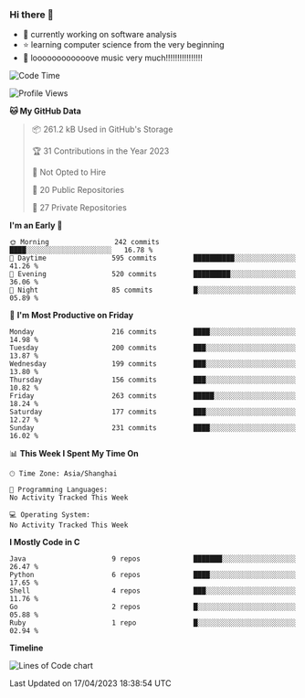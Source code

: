 ### Hi there 👋

<!--
**rbamb/rbamb** is a ✨ _special_ ✨ repository because its `README.md` (this file) appears on your GitHub profile.

Here are some ideas to get you started:

- 🔭 I’m currently working on ...
- 🌱 I’m currently learning ...
- 👯 I’m looking to collaborate on ...
- 🤔 I’m looking for help with ...
- 💬 Ask me about ...
- 📫 How to reach me: ...
- 😄 Pronouns: ...
- ⚡ Fun fact: ...
-->

* :rocket: currently working on software analysis
* :star: learning computer science from the very beginning
* :musical_note: loooooooooooove music very much!!!!!!!!!!!!!!!!

<!--START_SECTION:waka-->
![Code Time](http://img.shields.io/badge/Code%20Time-0%20secs-blue)

![Profile Views](http://img.shields.io/badge/Profile%20Views-3-blue)

**🐱 My GitHub Data** 

> 📦 261.2 kB Used in GitHub's Storage 
 > 
> 🏆 31 Contributions in the Year 2023
 > 
> 🚫 Not Opted to Hire
 > 
> 📜 20 Public Repositories 
 > 
> 🔑 27 Private Repositories 
 > 
**I'm an Early 🐤** 

```text
🌞 Morning                242 commits         ████░░░░░░░░░░░░░░░░░░░░░   16.78 % 
🌆 Daytime                595 commits         ██████████░░░░░░░░░░░░░░░   41.26 % 
🌃 Evening                520 commits         █████████░░░░░░░░░░░░░░░░   36.06 % 
🌙 Night                  85 commits          █░░░░░░░░░░░░░░░░░░░░░░░░   05.89 % 
```
📅 **I'm Most Productive on Friday** 

```text
Monday                   216 commits         ████░░░░░░░░░░░░░░░░░░░░░   14.98 % 
Tuesday                  200 commits         ███░░░░░░░░░░░░░░░░░░░░░░   13.87 % 
Wednesday                199 commits         ███░░░░░░░░░░░░░░░░░░░░░░   13.80 % 
Thursday                 156 commits         ███░░░░░░░░░░░░░░░░░░░░░░   10.82 % 
Friday                   263 commits         █████░░░░░░░░░░░░░░░░░░░░   18.24 % 
Saturday                 177 commits         ███░░░░░░░░░░░░░░░░░░░░░░   12.27 % 
Sunday                   231 commits         ████░░░░░░░░░░░░░░░░░░░░░   16.02 % 
```


📊 **This Week I Spent My Time On** 

```text
🕑︎ Time Zone: Asia/Shanghai

💬 Programming Languages: 
No Activity Tracked This Week

💻 Operating System: 
No Activity Tracked This Week
```

**I Mostly Code in C** 

```text
Java                     9 repos             ███████░░░░░░░░░░░░░░░░░░   26.47 % 
Python                   6 repos             ████░░░░░░░░░░░░░░░░░░░░░   17.65 % 
Shell                    4 repos             ███░░░░░░░░░░░░░░░░░░░░░░   11.76 % 
Go                       2 repos             █░░░░░░░░░░░░░░░░░░░░░░░░   05.88 % 
Ruby                     1 repo              █░░░░░░░░░░░░░░░░░░░░░░░░   02.94 % 
```



**Timeline**

![Lines of Code chart](https://raw.githubusercontent.com/rbamb/rbamb/main/assets/bar_graph.png)


 Last Updated on 17/04/2023 18:38:54 UTC
<!--END_SECTION:waka-->
